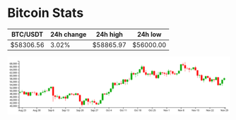 # Bitcoin Stats

BTC/USDT|24h change|24h high|24h low|
|---|---|---|---|
|$58306.56|3.02%|$58865.97|$56000.00|

<img src="./chart.svg">

